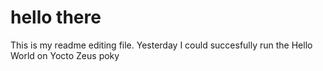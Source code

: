 # hello there
This is my readme editing file.
Yesterday I could succesfully run the Hello World on Yocto Zeus poky
